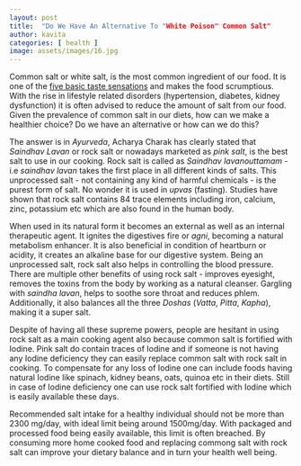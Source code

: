 ```yaml
---
layout: post
title:  "Do We Have An Alternative To "White Poison" Common Salt"
author: kavita
categories: [ health ]
image: assets/images/16.jpg
---
```


Common salt or white salt, is the most common ingredient of our food. It is one of the [five basic taste sensations](https://en.wikipedia.org/wiki/Taste#Basic_tastes) and makes the food scrumptious. With the rise in lifestyle related disorders (hypertension, diabetes, kidney dysfunction) it is often advised to reduce the amount of salt from our food. Given the prevalence of common salt in our diets, how can we make a healthier choice? Do we have an alternative or how can we do this? 

The answer is in _Ayurveda_, Acharya Charak has clearly stated that *Saindhav Lavan* or rock salt or nowadays marketed as *pink salt*, is the best salt to use in our cooking. Rock salt is called as _Saindhav lavanouttamam_ - i.e _saindhav lavan_ takes the first place in all different kinds of salts. This unprocessed salt - not containing any kind of harmful chemicals - is the purest form of salt. No wonder it is used in _upvas_ (fasting). Studies have shown that rock salt contains 84 trace elements including iron, calcium, zinc, potassium etc which are also found in the human body.

When used in its natural form it becomes an external as well as an internal therapeutic agent. It ignites the  digestives fire or _agni_, becoming a natural metabolism enhancer. It is also beneficial in condition of heartburn or acidity, it creates an alkaline base for our digestive system. Being an unprocessed salt, rock salt also helps in controlling the blood pressure. There are multiple other benefits of using rock salt - improves eyesight, removes the toxins from the body by working as a natural cleanser. Gargling with _saindha lavan_, helps to soothe sore throat and reduces phlem. Additionally, it also balances all the three _Doshas_ (_Vatta_, _Pitta_, _Kapha_), making it a super salt.

Despite of having all these supreme powers, people are hesitant in using rock salt as a main cooking agent also because common salt is fortified with Iodine. Pink salt do contain traces of Iodine and if someone is not having any Iodine deficiency they can easily replace common salt with rock salt in cooking. To compensate for any loss of Iodine one can include foods having natural Iodine like spinach, kidney beans, oats, quinoa etc in their diets. Still in case of Iodine deficiency one can use rock salt fortified with Iodine which is easily available these days.


Recommended salt intake for a healthy individual should not be more than 2300 mg/day, with ideal limit being around 1500mg/day. With packaged and processed food being easily available, this limit is often breached. By consuming more home cooked food and replacing commong salt with rock salt can improve your dietary balance and in turn your health well being.  
